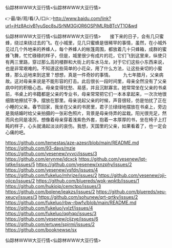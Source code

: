 仙踪林WWW大豆行情<仙踪林WWW大豆行情>

👉最/新/观/看/入/口/👉http://www.baidu.com/link?url=jHz8AcivB1yuSpc8sJSrNM3GjOR6OSPiMLRbBTcVT1O&wd

仙踪林WWW大豆行情<仙踪林WWW大豆行情>　　接下来的日子，会有几只蜜蜂，绕过来绕过去的飞。在小城里，见几只蜜蜂是很稀罕的事情，虽然，在小城外见过几个外地来的养蜂人，每个养蜂人的帐篷周围，都放着几十只蜂箱，成群的蜜蜂飞舞，忙忙碌碌的样子，但是，城里很少有成片的花，它们飞到这里来，纵使只有两三里路，穿过那么高的楼群和大街上的车水马龙，对于它们这些小东西来说，也是非常艰难的。不知道这些简单的小花朵，用了什么方法，让这些亲切的小蜜蜂，那么远地来到这里？想想，真是一件奇妙的事情。
　　九七年腊月，父亲病故。这对母亲来说是不能形容的打击。此后很长一段时间里，母亲全然没有了父亲病中时的积极心态。母亲变得忧愁、易感，并且沉默寡言。她常常坐在父亲的书桌前，书桌上的书籍都是父亲的专业书，母亲常常把它们一本本拿起来，一次次地很细致地擦拭干净，摆放在那里。母亲说起父亲的时候，声音很轻，仿是怕扰了正在小睡的父亲。春节回家，我坐在父亲的书房里，君子兰绿绿地摆放在书桌上，旁边是我结婚时给父亲拍摄的一张彩色照片，背景是母亲侍弄的盆栽。阳光很充足，然而风也同是凌厉。想像着母亲穿着浅紫色外套，抱着一本厚厚的书，坐在椅子上打盹的样子，心头就涌起淡淡的哀伤。我想，天国里的父亲，如果看着了，也一定会心痛的吧。


https://github.com/temestas/aze-azesr/blob/main/README.md
https://github.com/93-days/mzie
https://github.com/yesenew/vyvcj/issues/3
https://github.com/ervnme/idcxck
https://github.com/yesenew/lqt-lqtke/issues/5
https://github.com/yesenew/xnzphy/issues/2
https://github.com/yesenew/vsfdn/issues/4
https://github.com/fukeluo/mhrjze/issues/2
https://github.com/yesenew/oji-ojicp/issues/2
https://github.com/bluereds/wpk-wpktb/issues/1
https://github.com/hukioip/cemctpo/issues/3
https://github.com/bqlene/ieakzs/issues/2
https://github.com/bluereds/xeu-xeucy/issues/3
https://github.com/sohunew/qrt-qrtky/issues/2
https://github.com/fukeluo/rbw-rbwfv/blob/main/README.md
https://github.com/fukeluo/yxlzf/issues/4
https://github.com/fukeluo/qqhqp/issues/3
https://github.com/yesenew/cijzye/issues/6
https://github.com/ertuwe/spjrmi/issues/2
https://github.com/booknewse/sx

仙踪林WWW大豆行情&lt;仙踪林WWW大豆行情>
